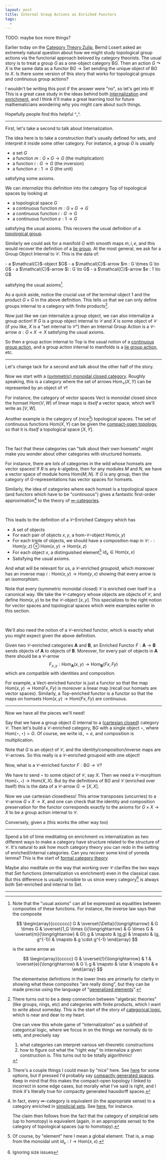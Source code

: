 ```yaml
---
layout: post
title: Internal Group Actions as Enriched Functors
tags:
  - 
---
```


TODO: maybe box more things?

Earlier today on the [Category Theory Zulip][1], Bernd Losert asked an 
extremely natural question about how we might study topological group 
actions via the functorial approach beloved by category theorists. 
The usual story is to treat a group $G$ as a one-object category $\mathsf{B}G$. 
Then an action $G \curvearrowright X$ is the same data as a functor 
$\mathsf{B}G \to \mathsf{Set}$ sending the unique object of $\mathsf{B}G$ to $X$.
Is there some version of this story that works for topological groups and 
continuous group actions?

I wouldn't be writing this post if the answer were "no", so let's get into it!
This is a great case study in the ideas behind both [internalization][2] and 
[enrichment][3], and I think it'll make a great learning tool for future 
mathematicians wondering why you might care about such things.

Hopefully people find this helpful ^_^.

---

First, let's take a second to talk about <span class=defn>Internalization</span>.

The idea here is to take a construction that's usually defined for sets, and 
interpret it inside some other category. For instance, a group $G$ is usually 

- a set $G$
- a function $m : G \times G \to G$ (the multiplication)
- a function $i : G \to G$ (the inversion)
- a function $e : 1 \to G$ (the unit)

satisfying some axioms.

We can _internalize_ this definition into the category $\mathsf{Top}$ 
of topological spaces by looking at 

- a topological space $G$ 
- a continuous function $m : G \times G \to G$
- a continuous function $i : G \to G$
- a continuous function $e : 1 \to G$ 

satisfying the usual axioms. 
This recovers the usual definition of a [topological group][4].

Similarly we could ask for a manifold $G$ with smooth maps $m,i,e$, and 
this would recover the definition of a [lie group][5]. At the most general,
we ask for a <span class=defn>Group Object Internal to $\mathcal{C}$</span>.
This is the data of:

<div class=boxed markdown=1>
- a $\mathcal{C}$-object $G$
- a $\mathcal{C}$-arrow $m : G \times G \to G$
- a $\mathcal{C}$-arrow $i : G \to G$
- a $\mathcal{C}$-arrow $e : 1 \to G$

satisfying the usual axioms[^1].

</div>

As a quick aside, notice the crucial use of the terminal object $1$ and the 
product $G \times G$ in the above definition. This tells us that we can only 
define groups internal to a category with finite products[^2]. 

Now just like we can internalize a group object, we can also internalize a 
group _action_! If $G$ is a group object internal to $\mathcal{C}$ and $X$ 
is some object of $\mathcal{C}$ (if you like, $X$ is a "set internal to $\mathcal{C}$")
then an <span class=defn>Internal Group Action</span> is a $\mathcal{C}$-arrow 
$\alpha : G \times X \to X$ satisfying the usual axioms.

So then a group action internal to $\mathsf{Top}$ is the usual notion of a 
[continuous group action][8], and a group action internal to manifolds is a
[lie group action][9], etc.

---

Let's change tack for a second and talk about the other half of the story.

Now we start with a [(symmetric) monoidal closed category][11]. Roughly speaking, this is 
a category where the set of arrows $\text{Hom}_{\mathcal{C}}(X,Y)$ can be 
represented by an object of $\mathcal{C}$!

For instance, the category of vector spaces $\mathsf{Vect}$ is monoidal closed 
since the homset $\text{Hom}(V,W)$ of linear maps is _itself_ a vector space, 
which we'll write as $[V,W]$. 

Another example is the category of (nice[^3]) topological spaces. The 
set of continuous functions $\text{Hom}(X,Y)$ can be given the 
[compact-open topology][14], so that it is _itself_ a topological space 
$[X,Y]$.

<br>

The fact that these categories can "talk about their own homsets" might 
make you wonder about other categories with structured homsets.

For instance, there are _lots_ of categories in the wild whose homsets 
are vector spaces! If $R$ is any $k$-algebra, then for any modules 
$M$ and $N$, we have a vector space of module homs $\text{Hom}(M,N)$.
If $G$ is any group, then the category of $G$-representations has vector 
spaces for homsets.

Similarly, the idea of categories where each homset is a topological space 
(and functors which have to be "continuous") gives a fantastic first-order 
approximation[^4] to the theory of [$\infty$-categories][15].

<br>

This leads to the definition of a 
<span class=defn>$\mathcal{C}$-Enriched Category</span> 
which has 

- A set of objects
- For each pair of objects $x,y$, a hom-$\mathcal{C}$-object $\text{Hom}(x,y)$
- For each triple of objects, we should have a composition map in $\mathcal{C}$:
    $\circ : \text{Hom}(y,z) \otimes \text{Hom}(x,y) \to \text{Hom}(x,z)$
- For each object $x$, a distinguished element[^5] $\text{id}_x \in \text{Hom}(x,x)$
- Satisfying the usual axioms.

And what will be relevant for us, a $\mathcal{C}$-enriched *groupoid*, 
which moreover has an inverse map $i : \text{Hom}(x,y) \to \text{Hom}(y,x)$
showing that every arrow is an isomorphism.

Note that every (symmetric monoidal closed) $\mathcal{C}$ is enriched over 
itself in a canonical way. We take the $\mathcal{C}$-category whose 
objects are objects of $\mathcal{C}$, and define 
$\text{Hom}(x,y)$ to be the $\mathcal{C}$-object $[x,y]$. This specializes to 
the right notion for vector spaces and topological spaces which were examples 
earlier in this section.

<br>

We'll also need the notion of a $\mathcal{C}$-enriched functor, which is 
exactly what you might expect given the above definition.

Given two $\mathcal{C}$-enriched categories $\mathbf{A}$ and $\mathbf{B}$, an 
<span class=defn>Enriched Functor</span> $F : \mathbf{A} \to \mathbf{B}$ sends 
objects of $\mathbf{A}$ to objects of $\mathbf{B}$. Moreover, for every pair 
of objects in $\mathbf{A}$ there should be a $\mathcal{C}$-arrow
$$F_{x,y} : \text{Hom}_{\mathbf{A}}(x,y) \to \text{Hom}_{\mathbf{B}}(Fx,Fy)$$
which are compatible with identities and composition.

For example, a $\mathsf{Vect}$-enriched functor is just a functor so that 
the map $\text{Hom}(x,y) \to \text{Hom}(Fx,Fy)$ is moreover a linear map 
(recall our homsets are vector spaces). Similarly, a $\mathsf{Top}$-enriched 
functor is a functor so that the maps on homsets 
$\text{Hom}(x,y) \to \text{Hom}(Fx,Fy)$ are continuous.

---

Now we have all the pieces we'll need!

Say that we have a group object $G$ internal to a ([cartesian closed][10])
category $\mathcal{C}$. Then let's build a $\mathcal{C}$-enriched category,
$\mathsf{B}G$ with a single object $\star$, where $\text{Hom}(\star,\star) = G$.
Of course, we write $\text{id}_\star = e$, and composition is multiplication.

Note that $G$ is an object of $\mathcal{C}$, and the identity/composition/inverse
maps are $\mathcal{C}$-arrows. So this really is a $\mathcal{C}$-enriched 
groupoid with one object!

Now, what is a $\mathcal{C}$-enriched functor $F : \mathsf{B}G \to \mathcal{C}$?

We have to send $\star$ to some object of $\mathcal{C}$, say $X$. Then we need 
a $\mathcal{C}$-morphism $\text{Hom}(\star,\star) \to \text{Hom}(X,X)$. But by 
the definitions of $\mathsf{B}G$ and $\mathcal{C}$ (enriched over itself) 
this is the data of a $\mathcal{C}$-arrow $G \to [X,X]$.

Now we use cartesian closedness! This arrow transposes (uncurries) to 
a $\mathcal{C}$-arrow $G \times X \to X$, and one can check that the identity 
and composition preservation for the functor corresponds exactly to the 
axioms for $G \times X \to X$ to be a group action internal to $\mathcal{C}$.

Conversely, given a (this works the other way too)

---

Spend a bit of time meditating on enrichment vs internalization as two 
different ways to make a category have structure related to the structure 
of $\mathcal{C}$. It's natural to ask how much category theory you can 
redo in the setting of enriched/internal categories. Can you recover some 
kind of yoneda lemma? This is the start of [formal category theory][18]

Maybe also meditate on the way that working over $\mathcal{C}$ clarifies 
the two ways that $\mathsf{Set}$ functions (internalization vs enrichment)
even in the classical case. But this difference is usually invisible to us 
since every category[^6] is always both $\mathsf{Set}$-enriched and internal 
to $\mathsf{Set}$.

---

[1]: https://categorytheory.zulipchat.com/
[2]: https://ncatlab.org/nlab/show/internalization
[3]: https://ncatlab.org/nlab/show/enriched+category
[4]: https://en.wikipedia.org/wiki/Topological_group
[5]: https://en.wikipedia.org/wiki/Lie_group
[6]: https://ncatlab.org/nlab/show/generalized+element
[7]: https://en.wikipedia.org/wiki/Categorical_logic
[8]: https://en.wikipedia.org/wiki/Continuous_group_action
[9]: https://en.wikipedia.org/wiki/Lie_group_action
[10]: https://en.wikipedia.org/wiki/Cartesian_closed_category
[11]: https://ncatlab.org/nlab/show/closed+monoidal+category
[12]: https://ncatlab.org/nlab/show/convenient+category+of+topological+spaces
[13]: https://ncatlab.org/nlab/show/compactly+generated+topological+space
[14]: https://en.wikipedia.org/wiki/Compact-open_topology
[15]: https://ncatlab.org/nlab/show/%28infinity%2C1%29-category
[16]: https://en.wikipedia.org/wiki/Simplicial_set
[17]: https://ncatlab.org/nlab/show/relation+between+quasi-categories+and+simplicial+categories
[18]: https://ncatlab.org/nlab/show/formal+category+theory

[^1]:
    Note that the "usual axioms" can all be expressed as equalities between 
    composites of these functions. For instance, the inverse law says that 
    the composite
    
    $$
    \begin{array}{ccccccc}
    G 
    & \overset{\Delta}{\longrightarrow} & G \times G
    & \overset{1_G \times i}{\longrightarrow} & G \times G 
    & \overset{m}{\longrightarrow} & G\\
    g 
    & \mapsto & (g,g) 
    & \mapsto & (g, g^{-1}) 
    & \mapsto & g \cdot g^{-1}
    \end{array}
    $$

    is the same arrow as 

    $$
    \begin{array}{ccccc}
    G & \overset{!}{\longrightarrow} & 1 & \overset{e}{\longrightarrow} & G \\
    g & \mapsto & \star & \mapsto & e
    \end{array}
    $$

    The elementwise definitions in the lower lines are primarily for clarity
    in showing what these composites "are really doing", but they can be made 
    precise using the language of "[generalized elements][6]".

[^2]:
    There turns out to be a deep connection between "algebraic theories" 
    (like groups, rings, etc) and categories with finite products, which I want
    to write about someday. This is the start of the story of [categorical logic][7], 
    which is near and dear to my heart.

    One can view this whole game of "internalization" as a subfield of 
    categorical logic, where we focus in on the things we normally do to sets,
    and precisely say 

    1. what categories can interpret various set-theoretic constructions
    2. how to figure out what the "right way" to internalize a given 
        construction is. This turns out to be totally algorithmic!

[^3]:
    There's a couple things I could mean by "nice" here. See [here][12]
    for some options, but if pressed I'd probably say 
    [compactly generated spaces][13]. Keep in mind that this makes 
    the compact-open topology I linked to incorrect in some edge cases,
    but morally what I've said is right, and I think it's literally true 
    for compactly generated hausdorff spaces.

[^4]:
    In fact, every $\infty$-category is equivalent (in the appropriate sense) 
    to a category enriched in [simplicial sets][16]. See [here][17], for instance.

    The claim then follows from the fact that the category of 
    simplicial sets (up to homotopy) is equivalent 
    (again, in an appropriate sense) to the category of 
    topological spaces (up to homotopy).

[^5]:
    Of course, by "element" here I mean a global element. That is, a 
    map from the monoidal unit $\text{id}_x : I \to \text{Hom}(x,x)$.

[^6]:
    Ignoring size issues

